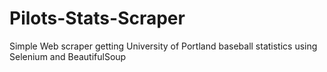 # Pilots-Stats-Scraper

Simple Web scraper getting University of Portland baseball statistics using Selenium and BeautifulSoup
